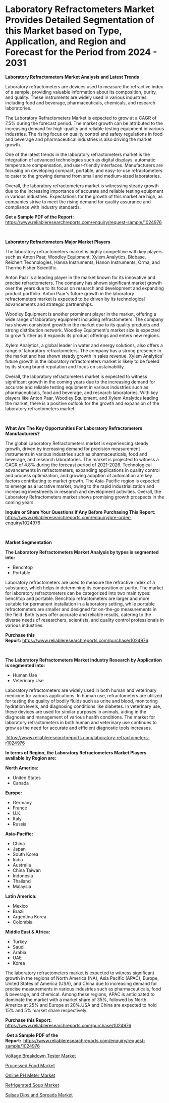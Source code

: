 <p><h1>Laboratory Refractometers Market Provides Detailed Segmentation of this Market based on Type, Application, and Region and Forecast for the Period from 2024 - 2031</h1></p><p><strong>Laboratory Refractometers Market Analysis and Latest Trends</strong></p>
<p><p>Laboratory refractometers are devices used to measure the refractive index of a sample, providing valuable information about its composition, purity, and quality. These instruments are widely used in various industries including food and beverage, pharmaceuticals, chemicals, and research laboratories.</p><p>The Laboratory Refractometers Market is expected to grow at a CAGR of 7.5% during the forecast period. The market growth can be attributed to the increasing demand for high-quality and reliable testing equipment in various industries. The rising focus on quality control and safety regulations in food and beverage and pharmaceutical industries is also driving the market growth.</p><p>One of the latest trends in the laboratory refractometers market is the integration of advanced technologies such as digital displays, automatic temperature compensation, and user-friendly interfaces. Manufacturers are focusing on developing compact, portable, and easy-to-use refractometers to cater to the growing demand from small and medium-sized laboratories.</p><p>Overall, the laboratory refractometers market is witnessing steady growth due to the increasing importance of accurate and reliable testing equipment in various industries.	Expectations for the growth of this market are high, as companies strive to meet the rising demand for quality assurance and compliance with industry standards.</p></p>
<p><strong>Get a Sample PDF of the Report:&nbsp;</strong> <a href="https://www.reliableresearchreports.com/enquiry/request-sample/1024976">https://www.reliableresearchreports.com/enquiry/request-sample/1024976</a></p>
<p>&nbsp;</p>
<p><strong>Laboratory Refractometers Major Market Players</strong></p>
<p><p>The laboratory refractometers market is highly competitive with key players such as Anton Paar, Woodley Equipment, Xylem Analytics, Biobase, Reichert Technologies, Hanna Instruments, Hanon Instruments, Orma, and Thermo Fisher Scientific. </p><p>Anton Paar is a leading player in the market known for its innovative and precise refractometers. The company has shown significant market growth over the years due to its focus on research and development and expanding product portfolio. Anton Paar's future growth in the laboratory refractometers market is expected to be driven by its technological advancements and strategic partnerships.</p><p>Woodley Equipment is another prominent player in the market, offering a wide range of laboratory equipment including refractometers. The company has shown consistent growth in the market due to its quality products and strong distribution network. Woodley Equipment's market size is expected to grow further as it expands its product offerings and enters new regions.</p><p>Xylem Analytics, a global leader in water and energy solutions, also offers a range of laboratory refractometers. The company has a strong presence in the market and has shown steady growth in sales revenue. Xylem Analytics' future growth in the laboratory refractometers market is likely to be fueled by its strong brand reputation and focus on sustainability.</p><p>Overall, the laboratory refractometers market is expected to witness significant growth in the coming years due to the increasing demand for accurate and reliable testing equipment in various industries such as pharmaceuticals, food and beverage, and research laboratories. With key players like Anton Paar, Woodley Equipment, and Xylem Analytics leading the market, there is a positive outlook for the growth and expansion of the laboratory refractometers market.</p></p>
<p>&nbsp;</p>
<p><strong>What Are The Key Opportunities For Laboratory Refractometers Manufacturers?</strong></p>
<p><p>The global Laboratory Refractometers market is experiencing steady growth, driven by increasing demand for precision measurement instruments in various industries such as pharmaceuticals, food and beverage, and research laboratories. The market is projected to witness a CAGR of 4.8% during the forecast period of 2021-2026. Technological advancements in refractometers, expanding applications in quality control and process optimization, and growing adoption of automation are key factors contributing to market growth. The Asia-Pacific region is expected to emerge as a lucrative market, owing to the rapid industrialization and increasing investments in research and development activities. Overall, the Laboratory Refractometers market shows promising growth prospects in the coming years.</p></p>
<p><strong>Inquire or Share Your Questions If Any Before Purchasing This Report:</strong> <a href="https://www.reliableresearchreports.com/enquiry/pre-order-enquiry/1024976">https://www.reliableresearchreports.com/enquiry/pre-order-enquiry/1024976</a></p>
<p>&nbsp;</p>
<p><strong>Market Segmentation</strong></p>
<p><strong>The Laboratory Refractometers Market Analysis by types is segmented into:</strong></p>
<p><ul><li>Benchtop</li><li>Portable</li></ul></p>
<p><p>Laboratory refractometers are used to measure the refractive index of a substance, which helps in determining its composition or purity. The market for laboratory refractometers can be categorized into two main types: benchtop and portable. Benchtop refractometers are larger and more suitable for permanent installation in a laboratory setting, while portable refractometers are smaller and designed for on-the-go measurements in the field. Both types offer accurate and reliable results, catering to the diverse needs of researchers, scientists, and quality control professionals in various industries.</p></p>
<p><strong>Purchase this Report:&nbsp;</strong><a href="https://www.reliableresearchreports.com/purchase/1024976">https://www.reliableresearchreports.com/purchase/1024976</a></p>
<p>&nbsp;</p>
<p><strong>The Laboratory Refractometers Market Industry Research by Application is segmented into:</strong></p>
<p><ul><li>Human Use</li><li>Veterinary Use</li></ul></p>
<p><p>Laboratory refractometers are widely used in both human and veterinary medicine for various applications. In human use, refractometers are utilized for testing the quality of bodily fluids such as urine and blood, monitoring hydration levels, and diagnosing conditions like diabetes. In veterinary use, these devices are used for similar purposes in animals, aiding in the diagnosis and management of various health conditions. The market for laboratory refractometers in both human and veterinary use continues to grow as the need for accurate and efficient diagnostic tools increases.</p></p>
<p><a href="https://www.reliableresearchreports.com/laboratory-refractometers-r1024976">&nbsp;https://www.reliableresearchreports.com/laboratory-refractometers-r1024976</a></p>
<p><strong>In terms of Region, the Laboratory Refractometers Market Players available by Region are:</strong></p>
<p>
    <p> <strong> North America: </strong>
        <ul>
            <li>United States</li>
            <li>Canada</li>
        </ul>
        </p> 
    <p> <strong> Europe: </strong>
        <ul>
            <li>Germany</li>
            <li>France</li>
            <li>U.K.</li>
            <li>Italy</li>
            <li>Russia</li>
        </ul>
        </p> 
    <p> <strong> Asia-Pacific: </strong>
        <ul>
            <li>China</li>
            <li>Japan</li>
            <li>South Korea</li>
            <li>India</li>
            <li>Australia</li>
            <li>China Taiwan</li>
            <li>Indonesia</li>
            <li>Thailand</li>
            <li>Malaysia</li>
        </ul>
        </p> 
    <p> <strong> Latin America: </strong>
        <ul>
            <li>Mexico</li>
            <li>Brazil</li>
            <li>Argentina Korea</li>
            <li>Colombia</li>
        </ul>
        </p> 
    <p> <strong> Middle East & Africa: </strong>
        <ul>
            <li>Turkey</li>
            <li>Saudi</li>
            <li>Arabia</li>
            <li>UAE</li>
            <li>Korea</li>
        </ul>
    </p>
    </p>
<p><p>The laboratory refractometers market is expected to witness significant growth in the regions of North America (NA), Asia Pacific (APAC), Europe, United States of America (USA), and China due to increasing demand for precise measurements in various industries such as pharmaceuticals, food & beverage, and chemical. Among these regions, APAC is anticipated to dominate the market with a market share of 35%, followed by North America at 25% and Europe at 20%.USA and China are expected to hold 15% and 5% market share respectively.</p></p>
<p><strong>Purchase this Report: </strong><a href="https://www.reliableresearchreports.com/purchase/1024976">https://www.reliableresearchreports.com/purchase/1024976</a></p>
<p>&nbsp;<strong>Get a Sample PDF of the Report:&nbsp;&nbsp;</strong><a href="https://www.reliableresearchreports.com/enquiry/request-sample/1024976">https://www.reliableresearchreports.com/enquiry/request-sample/1024976</a></p>
<p><strong></strong></p>
<p><p><a href="https://github.com/Graham1Dianne/Market-Research-Report-List-1/blob/main/voltage-breakdown-tester-market.md">Voltage Breakdown Tester Market</a></p><p><a href="https://medium.com/@madisynreinger/processed-food-industry-analysis-report-its-market-size-share-trends-by-application-region-e9d6d0013c7a">Processed Food Market</a></p><p><a href="https://github.com/KavonHansen645/Market-Research-Report-List-1/blob/main/online-ph-meter-market.md">Online PH Meter Market</a></p><p><a href="https://medium.com/@cukilcantik89/refrigerated-soup-market-size-is-growing-at-cagr-of-12-3-89d668dba077">Refrigerated Soup Market</a></p><p><a href="https://medium.com/@ivethfonsecal57/strategic-insights-into-global-salsas-dips-and-spreads-market-trends-2024-2031-covered-in-177-1689ac60a4fa">Salsas Dips and Spreads Market</a></p></p>